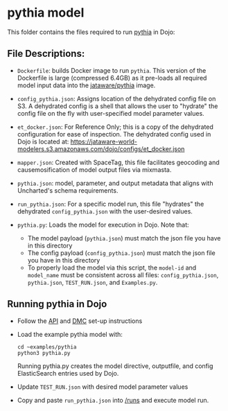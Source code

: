 # pythia model
This folder contains the files required to run [pythia](https://github.com/DSSAT/pythia) in Dojo:

## File Descriptions:

- `Dockerfile`: builds Docker image to run `pythia`. This version of the Dockerfile is large (compressed 6.4GB) as it pre-loads all required model input data into the [jataware/pythia](https://hub.docker.com/repository/docker/jataware/pythia) image.


- `config_pythia.json`: Assigns location of the dehydrated config file on S3. A dehydrated config is a shell that allows the user to "hydrate" the config file on the fly with user-specified model parameter values.

- `et_docker.json`: For Reference Only; this is a copy of the dehydrated configuration for ease of inspection. The dehydrated config used in Dojo is located at: https://jataware-world-modelers.s3.amazonaws.com/dojo/configs/et_docker.json

- `mapper.json`: Created with SpaceTag, this file facilitates geocoding and causemosification of model output files via mixmasta.

- `pythia.json`: model, parameter, and output metadata that aligns with Uncharted's schema requirements.

- `run_pythia.json`: For a specific model run, this file "hydrates" the dehydrated `config_pythia.json` with the user-desired values.

- `pythia.py`: Loads the model for execution in Dojo. Note that:
   - The model payload (`pythia.json`) must match the json file you have in this directory
   - The config payload (`config_pythia.json`) must match the json file you have in this directory
   - To properly load the model via this script, the `model-id` and `model_name` must be consistent across all files: `config_pythia.json`, `pythia.json`, `TEST_RUN.json`, and `Examples.py`.

## Running pythia in Dojo

- Follow the [API](https://github.com/jataware/dojo/tree/master/api) and [DMC](https://github.com/jataware/dojo/tree/master/dmc) set-up instructions 
- Load the example pythia model with:

	```
	cd ~examples/pythia
	python3 pythia.py
	```
	Running pythia.py creates the model directive, outputfile, and config ElasticSearch entries used by Dojo.
	
- Update `TEST_RUN.json` with desired model parameter values

- Copy and paste `run_pythia.json` into [/runs](http://localhost:8000/#/Runs/create_run_runs_post) and execute model run.